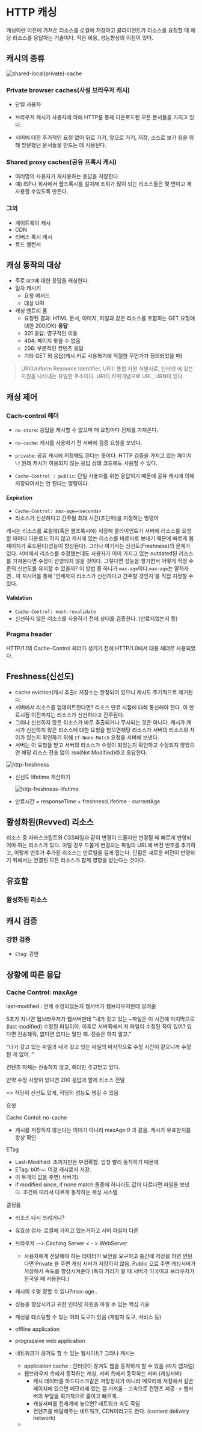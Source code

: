 # HTTP 캐싱

캐싱이란 이전에 가져온 리소스를 로컬에 저장하고 클라이언트가 리소스를 요청할 때 해당 리소스를 응답하는 기술이다. 적은 비용, 성능향상의 이점이 있다.

## 캐시의 종류

![shared-local(private)-cache](https://mdn.mozillademos.org/files/13777/HTTPCachtType.png)

### Private browser caches(사설 브라우저 캐시)

- 단일 사용자

- 브라우저 캐시가 사용자에 의해 HTTP를 통해 다운로드된 모든 문서들을 가지고 있다.

- 서버에 대한 추가적인 요청 없이 뒤로 가기, 앞으로 가기, 저장, 소스로 보기 등을 위해 방문했던 문서들을 만드는 데 사용된다.

  

### Shared proxy caches(공유 프록시 캐시)

- 여러명의 사용자가 재사용하는 응답을 저장한다.
- 예) ISP나 회사에서 웹프록시를 설치해 조회가 많이 되는 리소스들은 몇 번이고 재사용할 수있도록 만든다.



### 그외

- 게이트웨이 캐시
- CDN
- 리버스 록시 캐시
- 로드 밸런서



## 캐싱 동작의 대상

- 주로 `GET`에 대한 응답을 캐싱한다.
- 일차 캐시키
  - 요청 메서드
  - 대상 URI
- 캐싱 엔트리 폼
  - 요청된 결과: HTML 문서, 이미지, 파일과 같은 리소스를 포함하는 GET 요청에 대한 200(OK) **응답**
  - 301 응답: 영구적인 이동 
  - 404: 페이지 찾을 수 없음
  - 206: 부분적인 컨텐츠 응답 
  - 기타 GET 외 응답(캐시 키로 사용하기에 적절한 무언가가 정의되었을 때)

> URI(Uniform Resource Identifier, URI): 통합 자원 식별자로, 인터넷 에 있는 자원을 나타내는 유일한 주소이다. URI의 하위개념으로 URL, URN이 있다.


## 캐싱 제어

### Cach-control 헤더

- `no-store`: 응답을 캐시할 수 없으며 매 요청마다 전체를 가져온다.

- `no-cache`: 캐시를 사용하기 전 서버에 검증 요청을 보낸다. 

- `private`: 공유 캐시에 저장해도 된다는 뜻이다. HTTP 검증을 가지고 있는 페이지나 원래 캐시가 허용되지 않는 응답 상태 코드에도 사용할 수 있다.
- `Cache-Control : public`:  단일 사용자를 위한 응답이기 때문에 공유 캐시에 의해 저장되어서는 안 된다는 명령이다.

#### Expiration

- `Cache-Control: max-age=<seconds>`
- 리소스가 신선하다고 간주될 최대 시간(초단위)을 지정하는 명령어

캐시는 리소스를 로컬에(혹은 웹프록시에) 저장해 클라이언트가 서버에 리소스를 요청할 때마다 다운로드 하지 않고 캐시에 있는 리소스를 바로바로 보내기 때문에 빠르게 웹페이지가 로드된다(성능이 향상된다). 그러나 여기서는 신선도(Freshness)의 문제가 있다. 서버에서 리소스를 수정했는데도 사용자가 이미 가지고 있는 outdated된 리소스를 가져온다면 수정이 반영되지 않을 것이다. 그렇다면 성능을 챙기면서 어떻게 적정 수준의 신선도를 유지할 수 있을까? 이 방법 중 하나가 `max-age`이다.`max-age`는 말하자면.. 이 지시어를 통해 '언제까지 리소스가 신선하다고 간주할 것인지'를 직접 지정할 수 있다. 

#### Validation

- `Cache-Control: must-revalidate`
- 신선하지 않은 리소스를 사용하기 전에 상태를 검증한다. (만료되었는지 등)

### Pragma header

HTTP/1.1의 Cache-Control 헤더가 생기기 전에 HTTP/1.0에서 대용 헤더로 사용되었다.



## Freshness(신선도)

- cache eviction(캐시 추출): 저장소는 한정되어 있으니 캐시도 주기적으로 제거된다.
- 서버에서 리소스를 업데이트한다면? 리소스 만료 시점에 대해 통신해야 한다. 이 만료시점 이전까지는 리소스가 신선하다고 간주된다.
- 그러나 신선하지 않은 리소스가 바로 추출되거나 무시되는 것은 아니다. 캐시가 캐시가 신선하지 않은 리소스에 대한 요청을 받으면해당 리소스가 서버의 리소스와 차이가 있는지 확인하기 위해 `If-None-Match` 요청을 서버에 보낸다.
- 서버는 이 요청을 받고 서버의 리소스가 수정이 되었는지 확인하고 수정되지 않았으면 해당 리소스 전송 없이 `304`(Not Modified)라고 응답한다.

![http-freshness](https://mdn.mozillademos.org/files/13771/HTTPStaleness.png)

- 신선도 lifetime 계산하기

  ![http-freshness-lifetime](https://user-images.githubusercontent.com/50407047/90239864-3628e600-de63-11ea-97dc-e645663e19e1.jpg)

- 만료시간 = responseTime + freshnessLifetime - currentAge



## 활성화된(Revved) 리소스

리소스 중 자바스크립트와 CSS파일과 같이 변경이 드물지만 변경될 때 빠르게 반영되어야 하는 리소스가 있다. 이럴 경우 드물게 변경되는 파일의 URL에 버전 번호를 추가하고, 이렇게 번호가 추가된 리소스는 만료일을 길게 잡는다. 단점은 새로운 버전이 반영되기 위해서는 연결된 모든 리소스가 함께 영향을 받는다는 것이다. 



  ## 유효함

### 활성화된 리소스



## 캐시 검증

### 강한 검증

- `Etag`: 강한 



###





## 상황에 따른 응답







### Cache Control: maxAge

last-modified : 언제 수정되었는지 웹서버가 웹브라우저한테 알려줌

5초가 지나면 웹브라우저가 웹서버한테 "내가 갖고 있는 ~파일은 이 시간에 마지막으로 (last modified) 수정된 파일이야. 이후로 서버쪽에서 저 파일이 수정된 적이 있어? 있다면 전송해줘, 없다면 없다는 말만 해. 전송은 하지 말고."

"너가 갖고 있는 파일과 내가 갖고 잇는 파일의 마지막으로 수정 시간이 같으니까 수정된 게 없어. "

컨텐츠 자체는 전송하지 않고, 헤더만 주고받고 있다.

만약 수정 사항이 있다면 200 응답과 함께 리소스 전달 

=> 적당히 신선도 있게, 적당히 성능도 챙길 수 있음

요청

Cache Contol: no-cache

- 캐시를 저장하지 않는다는 의미가 아니라 maxAge:0 과 같음. 캐시가 유효한지를 항상 확인



ETag

- Last-Modified: 초까지만은 부정확함. 엄청 빨리 동작하기 때문에
- ETag: b0f-~: 이걸 캐시로서 저장. 
- 이 두개의 값을 주면( 서버가). 
- if modified since, if none match:둘중에 하나라도 값이 다르다면 파일을 보낸다. 조건에 따라서 다르게 동작하는 캐싱 시스템 



결정틀

- 리소스 다시 쓰리거니?
- 유효성 검사: 로컬에 가지고 있는거하고 서버 파일이 다른
- 브라우저 --> Caching Server < - > WebServer
  - 사용자에게 전달해야 하는 데이터가 보안을 요구하고 중간에 저장을 하면 안된다면 Private 을 주면 캐싱 서버가 저장하지 않음. Public 으로 주면 캐싱서버가 저장해서 속도를 향상시켜준다 (특히 거리가 멀 때 서버가 미국이고 브라우저가 한국일 때 사용한다.)

- 캐시의 수명 정할 수 있나?max-age..



- 성능을 향상시키고 귀한 인터넷 자원을 아낄 수 있는 핵심 기술 

- 캐싱을 테스팅할 수 있는 여러 도구가 있음 (개발자 도구, 서비스 등)
- offline application
- prograssive web application

- 네트워크가 끊겨도 할 수 있는 웹사이트? 그러나 캐시는 
  - application cache : 인터넷이 끊겨도 웹을 동작하게 할 수 있음 (마치 앱처럼)
  - 웹브라우저 측에서 동작하는 캐싱, 서버 측에서 동작하는 서버 (캐싱서버)
    - 캐시 데이터를 하드디스크같은 저장장치가 아니라 메모리에 저장해서 같은 페이지에 있으면 메모리에 있는 걸 가져옴 - 고속으로 컨텐츠 제공 -> 웹서버의 부담을 획기적으로 줄이고 빠르게.
    - 캐싱서버를 전세계에 놓으면? 네트워크 속도 죽임
    - 컨텐츠를 배달해주는 네트워크, CDN이라고도 한다. (content delivery network)
  - 
